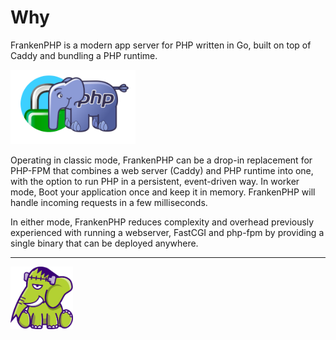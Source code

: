 # Why

FrankenPHP is a modern app server for PHP written in Go, built on top of Caddy and bundling a PHP runtime.

<img src="../images/caddy-plus-php.png" alt="FrankenPHP" width="200" />

Operating in classic mode, FrankenPHP can be a drop-in replacement for PHP-FPM that combines a web server (Caddy) and PHP runtime into one, with the option to run PHP in a persistent, event-driven way.
In worker mode, Boot your application once and keep it in memory. FrankenPHP will handle incoming requests in a few milliseconds.

In either mode, FrankenPHP reduces complexity and overhead previously experienced with running a webserver, FastCGI and php-fpm by providing a single binary that can be deployed anywhere.

---
<img src="../images/elephant_footer.svg" alt="FrankenPHP" width="100" height="100" />